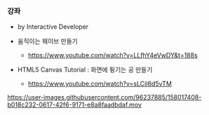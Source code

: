 ### 강좌

-   by Interactive Developer

-   움직이는 웨이브 만들기
    -   https://www.youtube.com/watch?v=LLfhY4eVwDY&t=188s
-   HTML5 Canvas Tutorial : 화면에 튕기는 공 만들기
    -   https://www.youtube.com/watch?v=sLCiI6d5vTM

https://user-images.githubusercontent.com/96237885/158017408-b018c232-0617-42f6-9171-e8a8faadbdaf.mov
